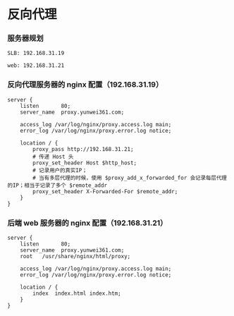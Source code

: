 # 反向代理

### 服务器规划

```
SLB: 192.168.31.19

web: 192.168.31.21
```



### 反向代理服务器的 nginx 配置（192.168.31.19）

```nginx
server {
    listen       80;
    server_name  proxy.yunwei361.com;

    access_log /var/log/nginx/proxy.access.log main;
    error_log /var/log/nginx/proxy.error.log notice;

    location / {
        proxy_pass http://192.168.31.21;
        # 传递 Host 头
        proxy_set_header Host $http_host;
        # 记录用户的真实IP；
        # 当有多层代理的时候，使用 $proxy_add_x_forwarded_for 会记录每层代理的IP；相当于记录了多个 $remote_addr
        proxy_set_header X-Forwarded-For $remote_addr;
    }
}
```



### 后端 web 服务器的 nginx 配置（192.168.31.21）

```nginx
server {
    listen       80;
    server_name  proxy.yunwei361.com;
    root   /usr/share/nginx/html/proxy;

    access_log /var/log/nginx/proxy.access.log main;
    error_log /var/log/nginx/proxy.error.log notice;

    location / {
        index  index.html index.htm;
    }
}
```
